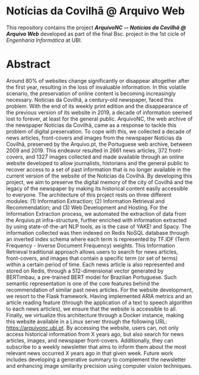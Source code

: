 # Notícias da Covilhã @ Arquivo Web
This repository contains the project ***ArquivoNC -- Notícias da Covilhã @ Arquivo Web*** developed as part of the final Bsc. project in the 1st cicle of *Engenharia Informática* at UBI.

# Abstract
Around 80% of websites change significantly or disappear altogether after the first year, resulting in the loss of invaluable information. In this volatile scenario, the preservation of online content is becoming increasingly necessary. Notícias da Covilhã, a century-old newspaper, faced this problem. With the end of its weekly print edition and the disappearance of the previous version of its website in 2019, a decade of information seemed lost to forever, at least for the general public.
ArquivoNC, the web archive of the newspaper Notícias da Covilhã, came as a response to tackle this problem of digital preservation. To cope with this, we collected a decade of news articles, front-covers and images from the newspaper Notícias da Covilhã, preserved by the Arquivo.pt, the Portuguese web archive, between 2009 and 2019. This endeavor resulted in 2661 news articles, 372 front-covers, and 1327 images collected and made available through an online website developed to allow journalists, historians and the general public to recover access to a set of past information that is no longer available in the current version of the website of the Notícias da Covilhã. By developing this project, we aim to preserve the digital memory of the city of Covilhã and the legacy of the newspaper by making its historical content easily accessible to everyone.
The architecture of this project rests on three different modules: (1) Information Extraction; (2) Information Retrieval and Recommendation; and (3) Web Development and Hosting. For the Information Extraction process, we automated the extraction of data from the Arquivo.pt infra-structure, further enriched with information extracted by using state-of-the-art NLP tools, as is the case of YAKE! and Spacy. The information collected was then indexed on Redis NoSQL database through an inverted index schema where each term is represented by TF.IDF (Term Frequency - Inverse Document Frequency) weights. This Information Retrieval traditional approach allows users to search for news articles, front-covers, and images that contain a specific term (or set of terms) within a certain period of time. Each news article is also represented and stored on Redis, through a 512-dimensional vector generated by BERTimbau, a pre-trained BERT model for Brazilian Portuguese. Such semantic representation is one of the core features behind the recommendation of similar past news articles.
For the website development, we resort to the Flask framework. Having implemented ARIA metrics and an article reading feature (through the application of a text to speech algorithm to each news articles), we ensure that the website is accessible to all. Finally, we virtualize this architecture through a Docker instance, making this website available in a Linux server through the following URL: https://arquivonc.ubi.pt. By accessing the website, users can, not only access historical information from X years ago, but also search for news articles, images, and newspaper front-covers. Additionally, they can subscribe to a weekly newsletter that aims to inform them about the most relevant news occurred X years ago in that given week.
Future work includes developing a generative summary to complement the newsletter and enhancing image similarity precision using computer vision techniques.
